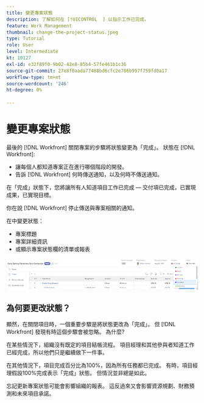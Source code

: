 ```yaml
---
title: 變更專案狀態
description: 了解如何在 [!UICONTROL  ] 以指示工作已完成。
feature: Work Management
thumbnail: change-the-project-status.jpeg
type: Tutorial
role: User
level: Intermediate
kt: 10127
exl-id: e32f89f0-9b02-42e8-85b4-57fe461b1c36
source-git-commit: 27e8f0aada77488bd6cfc2e786b997f759fd0a17
workflow-type: tm+mt
source-wordcount: '246'
ht-degree: 0%

---
```


# 變更專案狀態

最後的 [!DNL Workfront] 關閉專案的步驟將狀態變更為「完成」。 狀態在 [!DNL Workfront]:

* 讓每個人都知道專案正在進行哪個階段的開發。
* 告訴 [!DNL Workfront] 何時傳送通知，以及何時不傳送通知。

在「完成」狀態下，您將讓所有人知道項目工作已完成 — 交付項已完成，已實現成果，已實現目標。

你在說 [!DNL Workfront] 停止傳送與專案相關的通知。

在中變更狀態：

* 專案標題
* 專案詳細資訊
* 或顯示專案狀態欄的清單或報表

![[!UICONTROL 狀態] 項目標題中展開的欄位](assets/planner-fund-project-status.png)

## 為何要更改狀態？

顯然，在關閉項目時，一個重要步驟是將狀態更改為「完成」。 但 [!DNL Workfront] 發現有時這個步驟會被忽略。 為什麼?

在某些情況下，組織沒有既定的項目結帳流程。 項目經理和其他參與者知道工作已經完成，所以他們只是繼續做下一件事。

在其他情況下，項目完成百分比為100%，因為所有任務都已完成。 有時，項目經理假設100%完成表示「完成」狀態。 但情況並非總是如此。

忘記更新專案狀態可能會影響組織的報表。 這反過來又會影響資源規劃、財務預測和未來項目承諾。

<!---
learn more
Project statuses
--->
